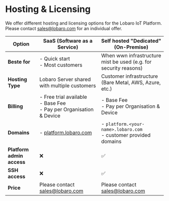 # Hosting & Licensing

We offer different hosting and licensing options for the Lobaro IoT Platform. Please
contact [sales@lobaro.com](mailto:sales@lobaro.com) for an individual offer.

| Option                    | SaaS (Software as a Service)                                                 | Self hosted "Dedicated" (On-Premise)                                 |
|---------------------------|------------------------------------------------------------------------------|----------------------------------------------------------------------|
| **Beste for**             | - Quick start <br/> - Most customers                                         | When wwn infrastructure mist be used (e.g. for security reasons)     |
| **Hosting Type**          | Lobaro Server shared with multiple customers                                 | Customer infrastructure (Bare Metal, AWS, Azure, etc.)               |
| **Billing**               | - Free trial available <br/>- Base Fee <br/> - Pay per Organisation & Device | - Base Fee <br/> - Pay per Organisation & Device                     |
| **Domains**               | - [platform.lobaro.com](https://platform.lobaro.com)                         | - `platform.<your-name>.lobaro.com`<br/> - customer provided domains |
| **Platform admin access** | ❌                                                                            | ✅                                                                    |
| **SSH access**            | ❌                                                                            | ✅                                                                    |
| **Price**                 | 	Please contact [sales@lobaro.com](mailto:sales@lobaro.com)                  | 	Please contact [sales@lobaro.com](mailto:sales@lobaro.com)          |
